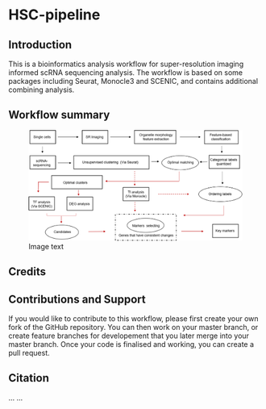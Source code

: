 HSC-pipeline
================

## Introduction

This is a bioinformatics analysis workflow for super-resolution imaging
informed scRNA sequencing analysis. The workflow is based on some
packages including Seurat, Monocle3 and SCENIC, and contains additional
combining analysis.

## Workflow summary

<figure>
<img
src="https://github.com/tornado2047/HSC-pipeline/blob/main/img/flow%20chart.png"
alt="Image text" />
<figcaption aria-hidden="true">Image text</figcaption>
</figure>

## Credits

## Contributions and Support

If you would like to contribute to this workflow, please first create
your own fork of the GitHub repository. You can then work on your master
branch, or create feature branches for developement that you later merge
into your master branch. Once your code is finalised and working, you
can create a pull request.

## Citation

… …
